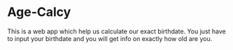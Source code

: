 # Age-Calcy
This is a web app which help us calculate our exact birthdate. You just have to input your birthdate and you will get info on exactly how old are you.
